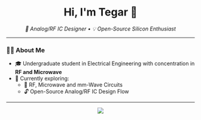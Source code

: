 <h1 align="center">Hi, I'm Tegar 👋</h1>

<p align="center">
  <em>🔧 Analog/RF IC Designer • 💡 Open-Source Silicon Enthusiast</em>
</p>

---

### 👨‍💻 About Me

- 🎓 Undergraduate student in Electrical Engineering with concentration in **RF and Microwave**
- 🧠 Currently exploring:
  - 📡 RF, Microwave and mm-Wave Circuits  
  - 🔓 Open-Source Analog/RF IC Design Flow

---

<div align="center">
  <a href="https://github.com/kittinan/spotify-github-profile">
    <img src="https://spotify-github-profile.kittinanx.com/api/view?uid=c3ubcn9gn05azwaab7ypxwxe6&cover_image=true&theme=default&show_offline=false&background_color=121212&interchange=false">
  </a>
</div>
